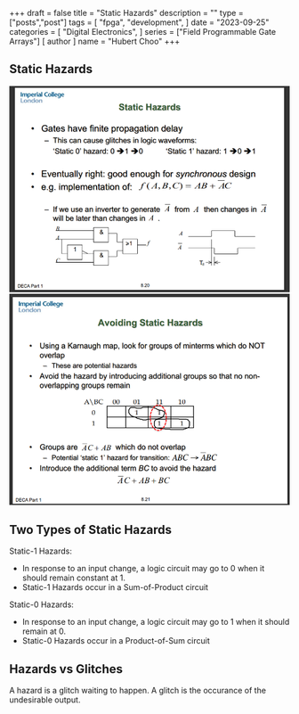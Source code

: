 +++
draft = false
title = "Static Hazards"
description = ""
type = ["posts","post"]
tags = [
    "fpga",
    "development",
]
date = "2023-09-25"
categories = [
    "Digital Electronics",
]
series = ["Field Programmable Gate Arrays"]
[ author ]
  name = "Hubert Choo"
+++

## Static Hazards

![Slide 1](img/slide1.png#centertaller)
![Slide 2](img/slide2.png#centertaller)

## Two Types of Static Hazards

Static-1 Hazards: 
- In response to an input change, a logic circuit may go to 0 when it should remain constant at 1. 
- Static-1 Hazards occur in a Sum-of-Product circuit

Static-0 Hazards:
- In response to an input change, a logic circuit may go to 1 when it should remain at 0.
- Static-0 Hazards occur in a Product-of-Sum circuit

## Hazards vs Glitches

A hazard is a glitch waiting to happen. A glitch is the occurance of the undesirable output.